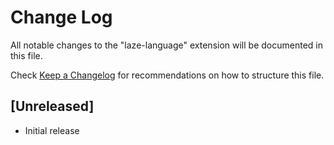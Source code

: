 # Change Log

All notable changes to the "laze-language" extension will be documented in this file.

Check [Keep a Changelog](http://keepachangelog.com/) for recommendations on how to structure this file.

## [Unreleased]

- Initial release